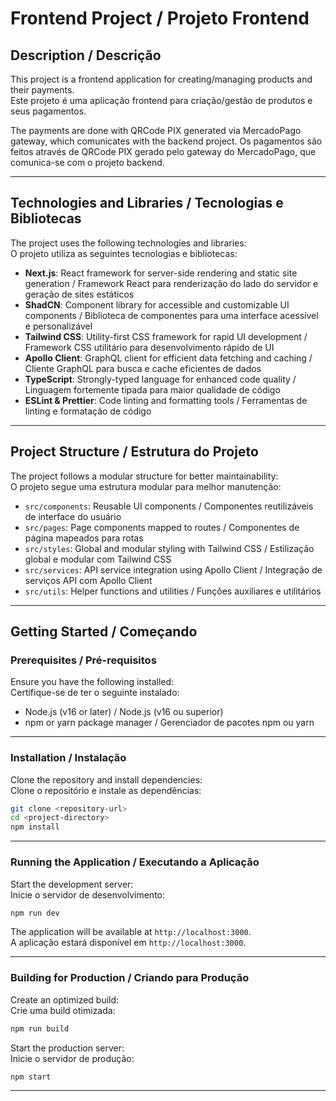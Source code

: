 # Frontend Project / Projeto Frontend

## Description / Descrição

This project is a frontend application for creating/managing products and their payments.  
Este projeto é uma aplicação frontend para criação/gestão de produtos e seus pagamentos.

The payments are done with QRCode PIX generated via MercadoPago gateway, which comunicates with the backend project.
Os pagamentos são feitos através de QRCode PIX gerado pelo gateway do MercadoPago, que comunica-se com o projeto backend.

---

## Technologies and Libraries / Tecnologias e Bibliotecas

The project uses the following technologies and libraries:  
O projeto utiliza as seguintes tecnologias e bibliotecas:

- **Next.js**: React framework for server-side rendering and static site generation / Framework React para renderização do lado do servidor e geração de sites estáticos
- **ShadCN**: Component library for accessible and customizable UI components / Biblioteca de componentes para uma interface acessível e personalizável
- **Tailwind CSS**: Utility-first CSS framework for rapid UI development / Framework CSS utilitário para desenvolvimento rápido de UI
- **Apollo Client**: GraphQL client for efficient data fetching and caching / Cliente GraphQL para busca e cache eficientes de dados
- **TypeScript**: Strongly-typed language for enhanced code quality / Linguagem fortemente tipada para maior qualidade de código
- **ESLint & Prettier**: Code linting and formatting tools / Ferramentas de linting e formatação de código

---

## Project Structure / Estrutura do Projeto

The project follows a modular structure for better maintainability:  
O projeto segue uma estrutura modular para melhor manutenção:

- `src/components`: Reusable UI components / Componentes reutilizáveis de interface do usuário
- `src/pages`: Page components mapped to routes / Componentes de página mapeados para rotas
- `src/styles`: Global and modular styling with Tailwind CSS / Estilização global e modular com Tailwind CSS
- `src/services`: API service integration using Apollo Client / Integração de serviços API com Apollo Client
- `src/utils`: Helper functions and utilities / Funções auxiliares e utilitários

---

## Getting Started / Começando

### Prerequisites / Pré-requisitos

Ensure you have the following installed:  
Certifique-se de ter o seguinte instalado:

- Node.js (v16 or later) / Node.js (v16 ou superior)
- npm or yarn package manager / Gerenciador de pacotes npm ou yarn

---

### Installation / Instalação

Clone the repository and install dependencies:  
Clone o repositório e instale as dependências:

```bash
git clone <repository-url>
cd <project-directory>
npm install
```

---

### Running the Application / Executando a Aplicação

Start the development server:  
Inicie o servidor de desenvolvimento:

```bash
npm run dev
```

The application will be available at `http://localhost:3000`.  
A aplicação estará disponível em `http://localhost:3000`.

---

### Building for Production / Criando para Produção

Create an optimized build:  
Crie uma build otimizada:

```bash
npm run build
```

Start the production server:  
Inicie o servidor de produção:

```bash
npm start
```

---
